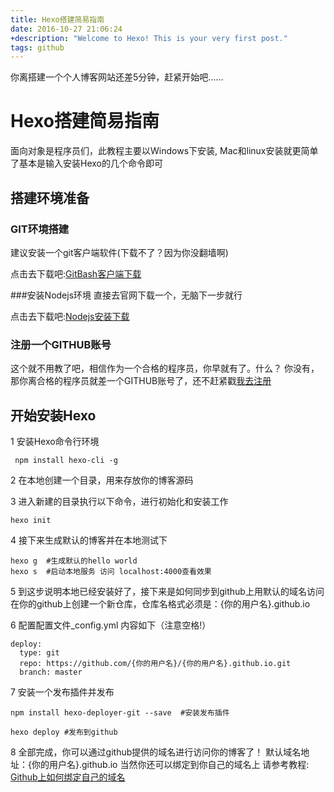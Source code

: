 ```yaml
---
title: Hexo搭建简易指南
date: 2016-10-27 21:06:24
+description: "Welcome to Hexo! This is your very first post."
tags: github
---
```


你离搭建一个个人博客网站还差5分钟，赶紧开始吧......
<!--more-->

# Hexo搭建简易指南

面向对象是程序员们，此教程主要以Windows下安装, Mac和linux安装就更简单了基本是输入安装Hexo的几个命令即可

## 搭建环境准备

### GIT环境搭建
建议安装一个git客户端软件(下载不了？因为你没翻墙啊)

点击去下载吧:[GitBash客户端下载](https://git-scm.com/downloads/)

###安装Nodejs环境
直接去官网下载一个，无脑下一步就行

点击去下载吧:[Nodejs安装下载](https://nodejs.org/en/)

### 注册一个GITHUB账号
这个就不用教了吧，相信作为一个合格的程序员，你早就有了。什么？ 你没有，那你离合格的程序员就差一个GITHUB账号了，还不赶紧戳[我去注册](https://github.com/join?source=login)

## 开始安装Hexo
1 安装Hexo命令行环境
```
 npm install hexo-cli -g
```

2 在本地创建一个目录，用来存放你的博客源码

3 进入新建的目录执行以下命令，进行初始化和安装工作
```
hexo init
```

4 接下来生成默认的博客并在本地测试下
```
hexo g  #生成默认的hello world
hexo s  #启动本地服务 访问 localhost:4000查看效果
```

5 到这步说明本地已经安装好了，接下来是如何同步到github上用默认的域名访问
  在你的github上创建一个新仓库，仓库名格式必须是：{你的用户名}.github.io
  
6 配置配置文件_config.yml 内容如下（注意空格!）
```
deploy:
  type: git
  repo: https://github.com/{你的用户名}/{你的用户名}.github.io.git
  branch: master
```

7 安装一个发布插件并发布
```
npm install hexo-deployer-git --save  #安装发布插件

hexo deploy #发布到github
```

8 全部完成，你可以通过github提供的域名进行访问你的博客了！
   默认域名地址：{你的用户名}.github.io 当然你还可以绑定到你自己的域名上
   请参考教程: [Github上如何绑定自己的域名](http://www.hzqiuxm.com)